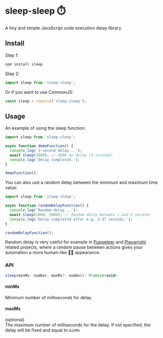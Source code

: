 # sleep-sleep ⏱️

A tiny and simple JavaScript code execution delay library.

## Install

Step 1:

```bash
npm install sleep
```

Step 2:

```js
import sleep from 'sleep-sleep';
```

Or if you want to use CommonJS:

```js
const sleep = require('sleep-sleep');
```

## Usage

An example of using the sleep function:

```js
import sleep from 'sleep-sleep';

async function demoFunction() {
  console.log('3-second delay...');
  await sleep(3000); // 3000 ms delay (3 seconds)
  console.log('Delay completed.');
}

demoFunction();
```

You can also use a random delay between the minimum and maximum time value:

```js
import sleep from 'sleep-sleep';

async function randomDelayFunction() {
  console.log('Random delay...');
  await sleep(1000, 5000); // Random delay between 1 and 5 seconds
  console.log('Delay completed after e.g. 3.47 seconds.');
}

randomDelayFunction();
```

Random delay is very useful for example in [Puppeteer](https://pptr.dev/) and [Playwright](https://playwright.dev/) related projects, where a random pause between actions gives your automation a more human-like 👨‍🌾 appearance.

### API

```js
sleep(minMs: number, maxMs?: number): Promise<void>
```

#### minMs

Minimum number of milliseconds for delay.

#### maxMs

(optional)  
The maximum number of milliseconds for the delay. If not specified, the delay will be fixed and equal to `minMs`
